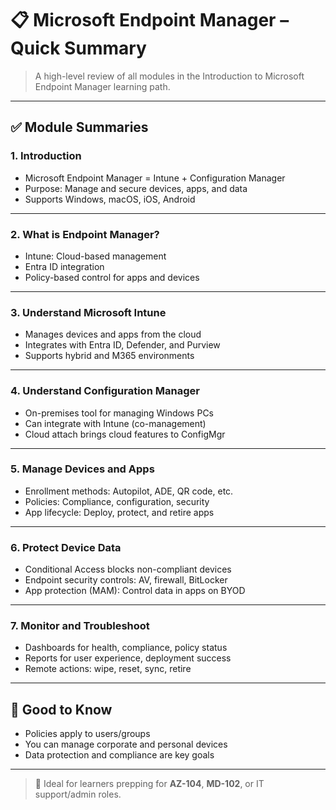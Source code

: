 # 📋 Microsoft Endpoint Manager – Quick Summary

> A high-level review of all modules in the Introduction to Microsoft Endpoint Manager learning path.

---

## ✅ Module Summaries

### 1. **Introduction**
- Microsoft Endpoint Manager = Intune + Configuration Manager
- Purpose: Manage and secure devices, apps, and data
- Supports Windows, macOS, iOS, Android

---

### 2. **What is Endpoint Manager?**
- Intune: Cloud-based management
- Entra ID integration
- Policy-based control for apps and devices

---

### 3. **Understand Microsoft Intune**
- Manages devices and apps from the cloud
- Integrates with Entra ID, Defender, and Purview
- Supports hybrid and M365 environments

---

### 4. **Understand Configuration Manager**
- On-premises tool for managing Windows PCs
- Can integrate with Intune (co-management)
- Cloud attach brings cloud features to ConfigMgr

---

### 5. **Manage Devices and Apps**
- Enrollment methods: Autopilot, ADE, QR code, etc.
- Policies: Compliance, configuration, security
- App lifecycle: Deploy, protect, and retire apps

---

### 6. **Protect Device Data**
- Conditional Access blocks non-compliant devices
- Endpoint security controls: AV, firewall, BitLocker
- App protection (MAM): Control data in apps on BYOD

---

### 7. **Monitor and Troubleshoot**
- Dashboards for health, compliance, policy status
- Reports for user experience, deployment success
- Remote actions: wipe, reset, sync, retire

---

## 🔁 Good to Know
- Policies apply to users/groups
- You can manage corporate and personal devices
- Data protection and compliance are key goals

---

> 🎯 Ideal for learners prepping for **AZ-104**, **MD-102**, or IT support/admin roles.
